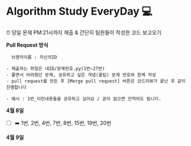 # Algorithm Study EveryDay  💻

⏰ 당일 문제 PM:21시까지 제출 & 간단히 팀원들이 작성한 코드 보고오기  </br>


__Pull Request 방식</br>__
~~~
  브랜치이름 : 자신의ID

- 제출하는 파일은 내ID/문제번호.py(1번~27번)
- 풀면서 어려웠던 문제, 공유하고 싶은 개념(꿀팁) 문제 번호와 함께 작성
- pull request를 만든 후 [Merge pull request] 버튼은 코드리뷰가 끝난 후 같이 진행합니다

- 예시 : 1번_이런내용들을 공유하고 싶어요 / 굳이 없으면 안적어도 됩니다.
~~~

__4월 8일__
- [ ] ➡️ 1번, 2번, 4번, 7번, 8번, 15번, 19번, 20번

__4월 9일__
